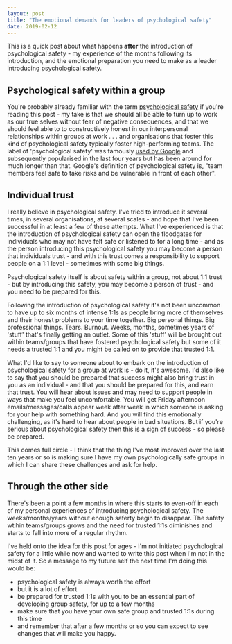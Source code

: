 ```yaml
---
layout: post
title: "The emotional demands for leaders of psychological safety"
date: 2019-02-12
---
```


This is a quick post about what happens **after** the introduction of psychological safety - my experience of the months following its introduction, and the emotional preparation you need to make as a leader introducing psychological safety.

## Psychological safety within a group

You're probably already familiar with the term [psychological safety](https://en.wikipedia.org/wiki/Psychological_safety) if you're reading this post - my take is that we should all be able to turn up to work as our true selves without fear of negative consequences, and that we should feel able to to constructively honest in our interpersonal relationships within groups at work . . . and organisations that foster this kind of psychological safety typically foster high-performing teams. The label of 'psychological safety' was famously [used by Google](https://rework.withgoogle.com/blog/five-keys-to-a-successful-google-team/) and subsequently popularised in the last four years but has been around for much longer than that. Google's definition of psychological safety is, "team members feel safe to take risks and be vulnerable in front of each other".

## Individual trust

I really believe in psychological safety. I've tried to introduce it several times, in several organisations, at several scales - and hope that I've been successful in at least a few of these attempts. What I've experienced is that the introduction of psychological safety can open the floodgates for individuals who may not have felt safe or listened to for a long time - and as the person introducing this psychological safety you may become a person that individuals trust - and with this trust comes a responsibility to support people on a 1:1 level - sometimes with some big things.

Psychological safety itself is about safety within a group, not about 1:1 trust - but by introducing this safety, you may become a person of trust - and you need to be prepared for this. 

Following the introduction of psychological safety it's not been uncommon to have up to six months of intense 1:1s as people bring more of themselves and their honest problems to your time together. Big personal things. Big professional things. Tears. Burnout. Weeks, months, sometimes years of 'stuff' that's finally getting an outlet. Some of this 'stuff' will be brought out within teams/groups that have fostered psychological safety but some of it needs a trusted 1:1 and you might be called on to provide that trusted 1:1.

What I'd like to say to someone about to embark on the introduction of psychological safety for a group at work is - do it, it's awesome. 
I'd also like to say that you should be prepared that success might also bring trust in you as an individual - and that you should be prepared for this, and earn that trust. You will hear about issues and may need to support people in ways that make you feel uncomfortable. You will get Friday afternoon emails/messages/calls appear week after week in which someone is asking for your help with something hard. And you will find this emotionally challenging, as it's hard to hear about people in bad situations. But if you're serious about psychological safety then this is a sign of success - so please be prepared. 

This comes full circle - I think that the thing I've most improved over the last ten years or so is making sure I have my own psychologically safe groups in which I can share these challenges and ask for help.

## Through the other side

There's been a point a few months in where this starts to even-off in each of my personal experiences of introducing psychological safety. The weeks/months/years without enough saferty begin to disappear. The safety wtihin teams/groups grows and the need for trusted 1:1s diminishes and starts to fall into more of a regular rhythm.  

I've held onto the idea for this post for ages - I'm not initiated psychological safety for a little while now and wanted to write this post when I'm not in the midst of it. So a message to my future self the next time I'm doing this would be:

- psychological safety is always worth the effort
- but it is a lot of effort
- be prepared for trusted 1:1s with you to be an essential part of developing group safety, for up to a few months
- make sure that you have your own safe group and trusted 1:1s during this time
- and remember that after a few months or so you can expect to see changes that will make you happy.
